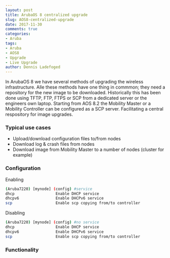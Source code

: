 ```yaml
---
layout: post
title: ArubaOS 8 centralized upgrade
slug: AOS8-centralized-upgrade
date: 2017-11-30
comments: true
categories:
- Aruba
tags:
- Aruba
- AOS8
- Upgrade
- Live Upgrade
author: Dennis Ladefoged
---
```

In ArubaOS 8 we have several methods of upgrading the wireless infrastructure. Alle these methods have one thing in commmon; they need a repository for the new image to be downloaded. Historically this has been done using TFTP, FTP, FTPS or SCP from a dedicated server or the engineers own laptop.
Starting from AOS 8.2 the Mobility Master or a Mobility Controller can be configured as a SCP server. Facilitating a central respository for image upgrades.
<!--more-->
### Typical use cases
* Upload/download configuration files to/from nodes
* Download log & crash files from nodes
* Download image from Mobility Master to a number of nodes (cluster for example)

### Configuration

Enabling

```sh
(Aruba7220) [mynode] (config) #service
dhcp                  Enable DHCP service
dhcpv6                Enable DHCPv6 service
scp                   Enable scp copying from/to controller
```

Disabling

```sh
(Aruba7220) [mynode] (config) #no service
dhcp                  Enable DHCP service
dhcpv6                Enable DHCPv6 service
scp                   Enable scp copying from/to controller
```

### Functionality
